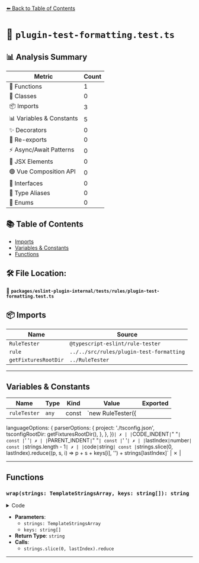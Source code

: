 [⬅️ Back to Table of Contents](../../../../index.md)

# 📄 `plugin-test-formatting.test.ts`

## 📊 Analysis Summary

| Metric | Count |
|--------|-------|
| 🔧 Functions | 1 |
| 🧱 Classes | 0 |
| 📦 Imports | 3 |
| 📊 Variables & Constants | 5 |
| ✨ Decorators | 0 |
| 🔄 Re-exports | 0 |
| ⚡ Async/Await Patterns | 0 |
| 💠 JSX Elements | 0 |
| 🟢 Vue Composition API | 0 |
| 📐 Interfaces | 0 |
| 📑 Type Aliases | 0 |
| 🎯 Enums | 0 |

## 📚 Table of Contents

- [Imports](#imports)
- [Variables & Constants](#variables-constants)
- [Functions](#functions)

## 🛠️ File Location:
📂 **`packages/eslint-plugin-internal/tests/rules/plugin-test-formatting.test.ts`**

## 📦 Imports

| Name | Source |
|------|--------|
| `RuleTester` | `@typescript-eslint/rule-tester` |
| `rule` | `../../src/rules/plugin-test-formatting` |
| `getFixturesRootDir` | `../RuleTester` |


---

## Variables & Constants

| Name | Type | Kind | Value | Exported |
|------|------|------|-------|----------|
| `ruleTester` | `any` | const | `new RuleTester({
  languageOptions: {
    parserOptions: {
      project: './tsconfig.json',
      tsconfigRootDir: getFixturesRootDir(),
    },
  },
})` | ✗ |
| `CODE_INDENT` | `"        "` | const | `'        '` | ✗ |
| `PARENT_INDENT` | `"      "` | const | `'      '` | ✗ |
| `lastIndex` | `number` | const | `strings.length - 1` | ✗ |
| `code` | `string` | const | `strings.slice(0, lastIndex).reduce((p, s, i) => p + s + keys[i], '') +
    strings[lastIndex]` | ✗ |


---

## Functions

### `wrap(strings: TemplateStringsArray, keys: string[]): string`

<details><summary>Code</summary>

```ts
function wrap(strings: TemplateStringsArray, ...keys: string[]): string {
  const lastIndex = strings.length - 1;
  const code =
    strings.slice(0, lastIndex).reduce((p, s, i) => p + s + keys[i], '') +
    strings[lastIndex];
  return `
ruleTester.run({
  valid: [
    {
      code: ${code},
    },
  ],
});
  `;
}
```
</details>

- **Parameters**:
  - `strings: TemplateStringsArray`
  - `keys: string[]`
- **Return Type**: `string`
- **Calls**:
  - `strings.slice(0, lastIndex).reduce`

---